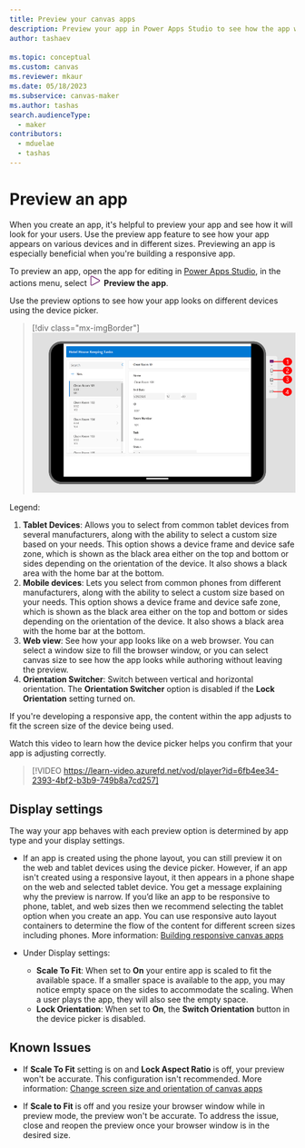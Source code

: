 ```yaml
---
title: Preview your canvas apps
description: Preview your app in Power Apps Studio to see how the app will look for your app users.
author: tashaev

ms.topic: conceptual
ms.custom: canvas
ms.reviewer: mkaur
ms.date: 05/18/2023
ms.subservice: canvas-maker
ms.author: tashas
search.audienceType: 
  - maker
contributors:
  - mduelae
  - tashas
---
```

# Preview an app

When you create an app, it's helpful to preview your app and see how it will look for your users. Use the preview app feature to see how your app appears on various devices and in different sizes. Previewing an app is especially beneficial when you're building a responsive app.

To preview an app, open the app for editing in [Power Apps Studio](https://create.powerapps.com), in the actions menu, select ![Preview button.](media/studio/preview-button.png)
**Preview the app**.

Use the preview options to see how your app looks on different devices using the device picker. 

> [!div class="mx-imgBorder"] 
> ![Preview your app.](media/studio/preview-app.png)

Legend: 
1. **Tablet Devices**: Allows you to select from common tablet devices from several manufacturers, along with the ability to select a custom size based on your needs. This option shows a device frame and device safe zone, which is shown as the black area either on the top and bottom or sides depending on the orientation of the device. It also shows a black area with the home bar at the bottom.  
2. **Mobile devices**: Lets you select from common phones from different manufacturers, along with the ability to select a custom size based on your needs. This option shows a device frame and device safe zone, which is shown as the black area either on the top and bottom or sides depending on the orientation of the device. It also shows a black area with the home bar at the bottom. 
3. **Web view**: See how your app looks like on a web browser. You can select a window size to fill the browser window, or you can select canvas size to see how the app looks while authoring without leaving the preview.
4. **Orientation Switcher**: Switch between vertical and horizontal orientation. The **Orientation Switcher** option is disabled if the **Lock Orientation** setting turned on. 

If you're developing a responsive app, the content within the app adjusts to fit the screen size of the device being used.

Watch this video to learn how the device picker helps you confirm that your app is adjusting correctly.

> [!VIDEO https://learn-video.azurefd.net/vod/player?id=6fb4ee34-2393-4bf2-b3b9-749b8a7cd257]

## Display settings

The way your app behaves with each preview option is determined by app type and your display settings. 

- If an app is created using the phone layout, you can still preview it on the web and tablet devices using the device picker. However, if an app isn't created using a responsive layout, it then appears in a phone shape on the web and selected tablet device. You get a message explaining why the preview is narrow. If you’d like an app to be responsive to phone, tablet, and web sizes then we recommend selecting the tablet option when you create an app. You can use responsive auto layout containers to determine the flow of the content for different screen sizes including phones. More information: [Building responsive canvas apps](build-responsive-apps.md)  

- Under Display settings:
   - **Scale To Fit**: When set to **On** your entire app is scaled to fit the available space. If a smaller space is available to the app, you may notice empty space on the sides to accommodate the scaling. When a user plays the app, they will also see the empty space.
  - **Lock Orientation**: When set to **On**, the **Switch Orientation** button in the device picker is disabled.  

## Known Issues 

- If **Scale To Fit** setting is on and **Lock Aspect Ratio** is off, your preview won't be accurate. This configuration isn't recommended. More information: [Change screen size and orientation of canvas apps](set-aspect-ratio-portrait-landscape.md)  

- If **Scale to Fit** is off and you resize your browser window while in preview mode, the preview won't be accurate. To address the issue, close and reopen the preview once your browser window is in the desired size. 

